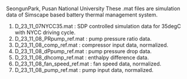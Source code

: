 SeongunPark, Pusan National University
These .mat files are simulation data of Simscape based battery thermal management system.

1. D_23_11_07NYCC35.mat : SDP controlled simulation data for 35degC with NYCC driving cycle.
2. D_23_11_08_PRpump_ref.mat : pump pressure ratio data.
3. D_23_11_08_comp_ref.mat : compressor input data, normalized.
4. D_23_11_08_dPpump_ref.mat : pump pressure drop data.
5. D_23_11_08_dhcomp_ref.mat : enthalpy difference data.
6. D_23_11_08_fan_speed_ref.mat : fan speed data, normalized.
7. D_23_11_08_pump_ref.mat : pump input data, normalized.

